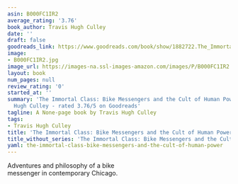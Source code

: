 ```yaml
---
asin: B000FC1IR2
average_rating: '3.76'
book_author: Travis Hugh Culley
date: ''
draft: false
goodreads_link: https://www.goodreads.com/book/show/1882722.The_Immortal_Class
image:
- B000FC1IR2.jpg
image_url: https://images-na.ssl-images-amazon.com/images/P/B000FC1IR2.01._SCLZZZZZZZ.jpg
layout: book
num_pages: null
review_rating: '0'
started_at: ''
summary: 'The Immortal Class: Bike Messengers and the Cult of Human Power by Travis
  Hugh Culley - rated 3.76/5 on Goodreads'
tagline: A None-page book by Travis Hugh Culley
tags:
- Travis Hugh Culley
title: 'The Immortal Class: Bike Messengers and the Cult of Human Power'
title_without_series: 'The Immortal Class: Bike Messengers and the Cult of Human Power'
yaml: the-immortal-class-bike-messengers-and-the-cult-of-human-power
---
```


Adventures and philosophy of a bike<br />messenger in contemporary Chicago.